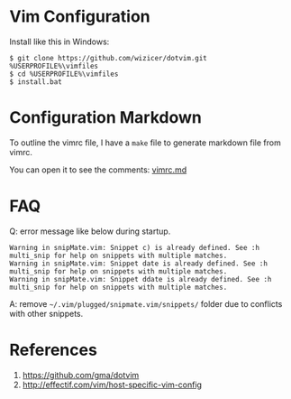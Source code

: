 Vim Configuration
=================

Install like this in Windows:

    $ git clone https://github.com/wizicer/dotvim.git %USERPROFILE%\vimfiles
    $ cd %USERPROFILE%\vimfiles
    $ install.bat

Configuration Markdown
======================

To outline the vimrc file, I have a `make` file to generate markdown file from vimrc.

You can open it to see the comments: [vimrc.md](vimrc.md)

FAQ
===

Q: error message like below during startup.

```
Warning in snipMate.vim: Snippet c) is already defined. See :h multi_snip for help on snippets with multiple matches.
Warning in snipMate.vim: Snippet date is already defined. See :h multi_snip for help on snippets with multiple matches.
Warning in snipMate.vim: Snippet ddate is already defined. See :h multi_snip for help on snippets with multiple matches.
```

A: remove `~/.vim/plugged/snipmate.vim/snippets/` folder due to conflicts with other snippets.

References
==========

1. <https://github.com/gma/dotvim>
2. <http://effectif.com/vim/host-specific-vim-config>
